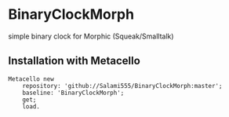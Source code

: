 # BinaryClockMorph
simple binary clock for Morphic (Squeak/Smalltalk)

## Installation with Metacello

```smalltalk
Metacello new
	repository: 'github://Salami555/BinaryClockMorph:master';
	baseline: 'BinaryClockMorph';
	get;
	load.
```
